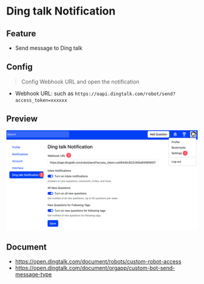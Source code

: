 # Ding talk Notification

## Feature

- Send message to Ding talk

## Config

> Config Webhook URL and open the notification

- Webhook URL: such as `https://oapi.dingtalk.com/robot/send?access_token=xxxxxx`

## Preview

![Ding talk Config](./docs/dingtalk-config.png)

## Document

- https://open.dingtalk.com/document/robots/custom-robot-access
- https://open.dingtalk.com/document/orgapp/custom-bot-send-message-type